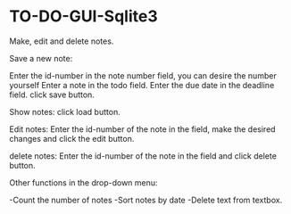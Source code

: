 # TO-DO-GUI-Sqlite3
Make, edit and delete notes. 

Save a new note:

Enter the id-number in the note number field, you can desire the number yourself
Enter a note in the todo field.
Enter the due date in the deadline field.
click save button.

Show notes:
click load button.

Edit notes:
Enter the id-number of the note in the field, make the desired changes and click the edit button.

delete notes:
Enter the id-number of the note in the field and click delete button.


Other functions in the drop-down menu:

-Count the number of notes
-Sort notes by date
-Delete text from textbox.
